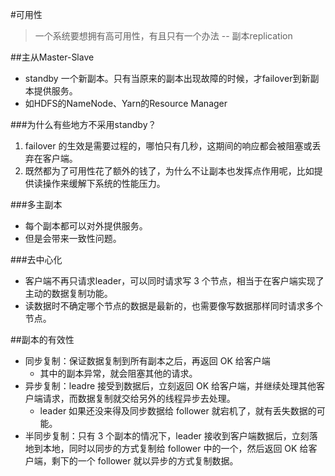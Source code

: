#可用性
> 一个系统要想拥有高可用性，有且只有一个办法 -- 副本replication

##主从Master-Slave
- standby 一个新副本。只有当原来的副本出现故障的时候，才failover到新副本提供服务。
- 如HDFS的NameNode、Yarn的Resource Manager

###为什么有些地方不采用standby？
1. failover 的生效是需要过程的，哪怕只有几秒，这期间的响应都会被阻塞或丢弃在客户端。
2. 既然都为了可用性花了额外的钱了，为什么不让副本也发挥点作用呢，比如提供读操作来缓解下系统的性能压力。

###多主副本
- 每个副本都可以对外提供服务。
- 但是会带来一致性问题。

###去中心化
- 客户端不再只请求leader，可以同时请求写 3 个节点，相当于在客户端实现了主动的数据复制功能。
- 读数据时不确定哪个节点的数据是最新的，也需要像写数据那样同时请求多个节点。

##副本的有效性
- 同步复制：保证数据复制到所有副本之后，再返回 OK 给客户端
    - 其中的副本异常，就会阻塞其他的请求。
- 异步复制：leadre 接受到数据后，立刻返回 OK 给客户端，并继续处理其他客户端请求，而数据复制就交给另外的线程异步去处理。
    - leader 如果还没来得及同步数据给 follower 就宕机了，就有丢失数据的可能。
- 半同步复制：只有 3 个副本的情况下，leader 接收到客户端数据后，立刻落地到本地，同时以同步的方式复制给 follower 中的一个，然后返回 OK 给客户端，剩下的一个 follower 就以异步的方式复制数据。




